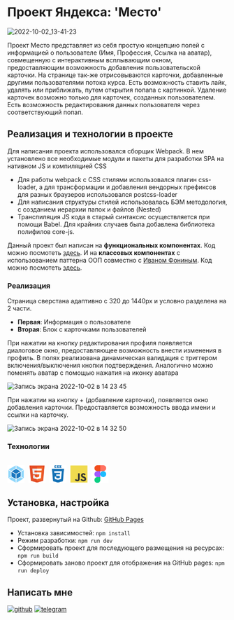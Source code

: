 # Проект Яндекса: 'Место'

![2022-10-02_13-41-23](https://user-images.githubusercontent.com/83783362/193449975-043c8b0b-d479-49c7-b871-76b6d5777925.png)

Проект Место представляет из себя простую концепцию полей с информацией о пользователе (Имя, Профессия, Ссылка на аватар), совмещенную с 
интерактивным всплывающим окном, предоставляющим возможность добавления пользовательской карточки. На странице так-же отрисовываются карточки,
добавленные другими пользователями потока курса. Есть возможность ставить лайк, удалять или приближать, путем открытия попапа с картинкой.
Удаление карточек возможно только для карточек, созданных пользователем. Есть возможность редактирования данных пользователя через соответствующий попап.

## Реализация и технологии в проекте
Для написания проекта использовался сборщик Webpack. В нем установлено все необходимые модули и пакеты для разработки SPA на нативном JS и компиляцией CSS
* Для работы webpack с CSS стилями использовался плагин css-loader, а для трансформации и добавления вендорных префиксов для разных браузеров использовался postcss-loader
* Для написания структуры стилей использовалась БЭМ методология, с созданием иерархии папок и файлов (Nested)
* Транспиляция JS кода в старый синтаксис осуществляется при помощи Babel. Для крайних случаев была добавлена библиотека полифилов core-js.

Данный проект был написан на **функциональных компонентах**. Код можно посмотеть [здесь](https://github.com/VladislavSerKir/mesto-project/commits/main). 
И на **классовых компонентах** с использованием паттерна ООП совместно с [Иваном Фониным](https://github.com/ivanfonin). Код можно посмотеть [здесь](https://github.com/VladislavSerKir/mesto-project/commits/feat/mesto-update).
### Реализация

Страница сверстана адаптивно с 320 до 1440px и условно разделена на 2 части.
* **Первая**: Информация о пользователе
* **Вторая**: Блок с карточками пользователей 

При нажатии на кнопку редактирования профиля  появляется диалоговое окно, предоставляющее возможность внести изменения в профиль. 
В полях реализована динамическая валидация с триггером включения/выключения кнопки подтверждения.
Аналогично можно поменять аватар с помощью нажатия на иконку аватара

![Запись экрана 2022-10-02 в 14 23 45](https://user-images.githubusercontent.com/83783362/193451593-2d9383b4-6ff2-4ae3-8c9a-9f2262f84592.gif)

При нажатии на кнопку + (добавление карточки), появляется окно добавления карточки. Предоставляется возможность ввода имени и ссылки на карточку.

![Запись экрана 2022-10-02 в 14 32 50](https://user-images.githubusercontent.com/83783362/193451935-7fe40be1-c0d0-420d-a64b-619f873ab9ea.gif)

### Технологии

<div align="left">
  <br/>
  <img src="https://github.com/devicons/devicon/blob/master/icons/webpack/webpack-original.svg" title="Webpack" alt="Webpack" width="40" height="40"/>&nbsp;
  <img src="https://github.com/devicons/devicon/blob/master/icons/html5/html5-original.svg" title="HTML5" alt="HTML" width="40" height="40"/>&nbsp;
  <img src="https://github.com/devicons/devicon/blob/master/icons/css3/css3-plain-wordmark.svg"  title="CSS3" alt="CSS" width="40" height="40"/>&nbsp;
  <img src="https://github.com/devicons/devicon/blob/master/icons/javascript/javascript-original.svg" title="JavaScript" alt="JavaScript" width="40" height="40"/>&nbsp;
  <img src="https://github.com/devicons/devicon/blob/master/icons/figma/figma-original.svg" title="Figma" alt="Figma" width="40" height="40"/>&nbsp;
</div>

## Установка, настройка
Проект, развернутый на Github:  [GitHub Pages](https://vladislavserkir.github.io/mesto-project/)
- Установка зависимостей: `npm install`
- Режим разработки: `npm run dev`
- Сформировать проект для последующего размещения на ресурсах: `npm run build`
- Сформировать заново проект для отображения на GitHub pages: `npm run deploy`
## Написать мне
[![github](https://img.shields.io/badge/GitHub-000000?style=for-the-badge&logo=github)](https://github.com/VladislavSerKir)
[![telegram](https://img.shields.io/badge/Telegram-68c4f0?style=for-the-badge&logo=telegram)](https://t.me/vl_kireev)
